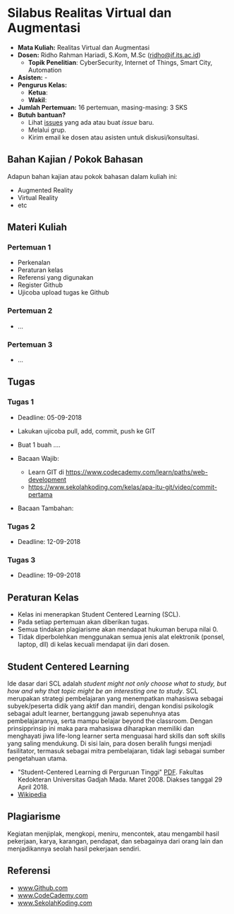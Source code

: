 # Silabus Realitas Virtual dan Augmentasi

* **Mata Kuliah:** Realitas Virtual dan Augmentasi
* **Dosen:** Ridho Rahman Hariadi, S.Kom, M.Sc (ridho@if.its.ac.id)
   * **Topik Penelitian**: CyberSecurity, Internet of Things, Smart City, Automation
* **Asisten:** -
* **Pengurus Kelas:** 
   * **Ketua**: 
   * **Wakil**: 
* **Jumlah Pertemuan:** 16 pertemuan, masing-masing: 3 SKS
* **Butuh bantuan?**
   * Lihat [issues](https://github.com/2018-RealitasVirtualAugmentasi/2018-RealitasVirtualAugmentasi.github.io/issues) yang ada atau buat _issue_ baru.
   * Melalui grup.
   * Kirim email ke dosen atau asisten untuk diskusi/konsultasi.

## Bahan Kajian / Pokok Bahasan
Adapun bahan kajian atau pokok bahasan dalam kuliah ini:
* Augmented Reality
* Virtual Reality
* etc

## Materi Kuliah
### Pertemuan 1
* Perkenalan
* Peraturan kelas
* Referensi yang digunakan
* Register Github
* Ujicoba upload tugas ke Github

### Pertemuan 2
* ...

### Pertemuan 3
* ...

## Tugas
### Tugas 1
* Deadline: 05-09-2018
* Lakukan ujicoba pull, add, commit, push ke GIT
* Buat 1 buah ....

* Bacaan Wajib:
  * Learn GIT di https://www.codecademy.com/learn/paths/web-development
  * https://www.sekolahkoding.com/kelas/apa-itu-git/video/commit-pertama
* Bacaan Tambahan:

### Tugas 2
* Deadline: 12-09-2018

### Tugas 3
* Deadline: 19-09-2018

## Peraturan Kelas
* Kelas ini menerapkan Student Centered Learning (SCL).
* Pada setiap pertemuan akan diberikan tugas.
* Semua tindakan plagiarisme akan mendapat hukuman berupa nilai 0.
* Tidak diperbolehkan menggunakan semua jenis alat elektronik (ponsel, laptop, dll) di kelas kecuali mendapat ijin dari dosen.

## Student Centered Learning
Ide dasar dari SCL adalah _student might not only choose what to study, but how and why that topic might be an interesting one to study_.
SCL merupakan strategi pembelajaran yang menempatkan mahasiswa sebagai subyek/peserta didik yang aktif dan mandiri, dengan kondisi psikologik sebagai adult learner, bertanggung jawab sepenuhnya atas pembelajarannya, serta mampu belajar beyond the classroom. Dengan prinsipprinsip ini maka para mahasiswa diharapkan memiliki dan menghayati jiwa life-long learner serta menguasai hard skills dan soft skills yang saling mendukung. Di sisi lain, para dosen beralih fungsi menjadi fasilitator, termasuk sebagai mitra pembelajaran, tidak lagi sebagai sumber pengetahuan utama.

* "Student-Centered Learning di Perguruan Tinggi" [PDF](https://luk.staff.ugm.ac.id/mmp/Harsono/SCLdiPT.pdf). Fakultas Kedokteran Universitas Gadjah Mada. Maret 2008. Diakses tanggal 29 April 2018.
* [Wikipedia](https://id.wikipedia.org/wiki/Pembelajaran_berpusat_pada_siswa)

## Plagiarisme
Kegiatan menjiplak, mengkopi, meniru, mencontek, atau mengambil hasil pekerjaan, karya, karangan, pendapat, dan sebagainya dari orang lain dan menjadikannya seolah hasil pekerjaan sendiri. 

## Referensi
* www.Github.com
* www.CodeCademy.com
* www.SekolahKoding.com
